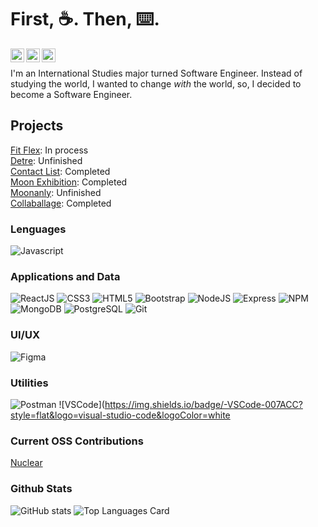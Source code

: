 
# First, :coffee:. Then, :keyboard:.


[<img align="left"  width="22px" src="https://cliply.co/wp-content/uploads/2021/02/372102050_LINKEDIN_ICON_TRANSPARENT_400.gif" />][linkedin]
[<img align="left"  width="22px" src="https://www.danoneinstitute.org/wp-content/uploads/2020/06/logo-rond-twitter.png" />][twitter]
[<img align="left"  width="22px" src="" />][gmail]
</br>

I'm an International Studies major turned Software Engineer. Instead of studying the world, I wanted to change *with* the world, so, I decided to become a Software Engineer. 

## Projects
[Fit Flex](https://github.com/jamieeunice/fit-flex): In process
<br/>
[Detre](https://github.com/jamieeunice/detre): Unfinished
<br/>
[Contact List](https://github.com/jamieeunice/visa-contact-list): Completed
<br/>
[Moon Exhibition](https://github.com/jamieeunice/moon-exhibition): Completed
<br/>
[Moonanly](https://github.com/jamieeunice/moonanly): Unfinished
<br/>
[Collaballage](https://github.com/Team-Lilith/capstone): Completed
<br/>

### Lenguages 
![Javascript](https://img.shields.io/badge/-JavaScript-EDD222?style=flat&logo=javascript&logoColor=white)

### Applications and Data
![ReactJS](https://img.shields.io/badge/-ReactJS-51CBF2?style=flat&logo=react&logoColor=white)
![CSS3](https://img.shields.io/badge/-CSS3-1572B6?style=flat&logo=css3)
![HTML5](https://img.shields.io/badge/-HTML5-E34F26?style=flat&logo=html5&logoColor=white)
![Bootstrap](https://img.shields.io/badge/-Bootstrap-563D7C?style=flat&logo=bootstrap&logoColor=white)
![NodeJS](http://img.shields.io/badge/-NodeJS-6EBF20?style=flat&logo=node.js&logoColor=white)
![Express](http://img.shields.io/badge/-Express-black?style=flat&logo=express&logoColor=white)
![NPM](https://img.shields.io/badge/-NPM-CB3837?style=flat&logo=npm&logoColor=white)
![MongoDB](http://img.shields.io/badge/-MongoDB-47A248?style=flat&logo=mongodb&logoColor=white)
![PostgreSQL](https://img.shields.io/badge/PostgreSQL-informational?style=flat&logo=postgresql&logoColor=white)
![Git](https://img.shields.io/badge/-Git-F05032?style=flat&logo=git&logoColor=white)

### UI/UX
![Figma](https://img.shields.io/badge/-Figma-F24E1E?style=flat&logo=figma&logoColor=white)

### Utilities
![Postman](https://img.shields.io/badge/-Postman-FF6C37?style=flat&logo=postman&logoColor=white)
![VSCode](https://img.shields.io/badge/-VSCode-007ACC?style=flat&logo=visual-studio-code&logoColor=white

### Current OSS Contributions
[Nuclear](https://github.com/nukeop/nuclear)
<br/>

### Github Stats
![GitHub stats](https://github-readme-stats.vercel.app/api?username=jamieeunice&theme=graywhite&show_icons=true)
![Top Languages Card](https://github-readme-stats.vercel.app/api/top-langs/?username=jamieeunice&layout=compact)


[linkedin]: https://www.linkedin.com/in/jamieeunice/
[twitter]: https://www.twitter.com/jeimiyuniseu/
[gmail]: jamieecarrasquillo@gmail.com
